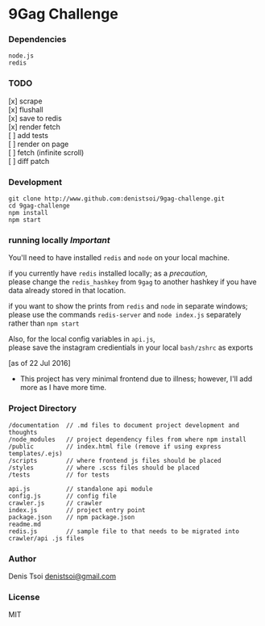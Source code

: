 # 9Gag Challenge 

### Dependencies

    node.js
    redis

### TODO

[x] scrape  
[x] flushall   
[x] save to redis  
[x] render fetch  
[ ] add tests  
[ ] render on page  
[ ] fetch (infinite scroll)  
[ ] diff patch  

### Development

    git clone http://www.github.com:denistsoi/9gag-challenge.git
    cd 9gag-challenge
    npm install
    npm start

### running locally *Important*

You'll need to have installed `redis` and `node` on your local machine. 

if you currently have `redis` installed locally; as a *precaution*,   
please change the `redis_hashkey` from `9gag` to another hashkey if you have data already stored in that location.  

if you want to show the prints from `redis` and `node` in separate windows;   
please use the commands `redis-server` and `node index.js` separately rather than `npm start`  

Also, for the local config variables in `api.js`,   
please save the instagram credientials in your local `bash/zshrc` as exports

[as of 22 Jul 2016]
- This project has very minimal frontend due to illness; however, I'll add more as I have more time.


### Project Directory

    /documentation  // .md files to document project development and thoughts
    /node_modules   // project dependency files from where npm install 
    /public         // index.html file (remove if using express templates/.ejs)
    /scripts        // where frontend js files should be placed
    /styles         // where .scss files should be placed 
    /tests          // for tests

    api.js          // standalone api module
    config.js       // config file 
    crawler.js      // crawler
    index.js        // project entry point
    package.json    // npm package.json
    readme.md       
    redis.js        // sample file to that needs to be migrated into crawler/api .js files

### Author
Denis Tsoi <denistsoi@gmail.com>

### License
MIT
